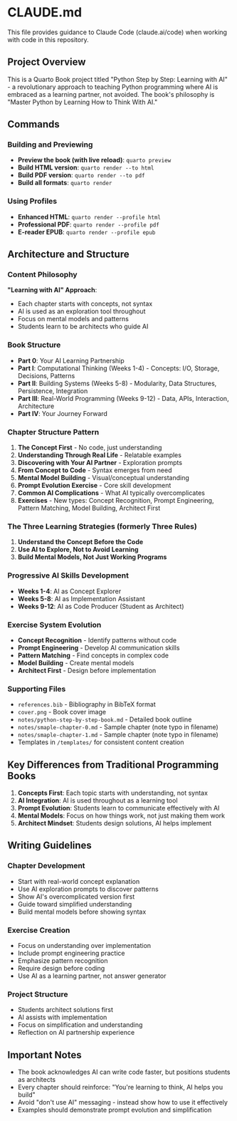 # CLAUDE.md

This file provides guidance to Claude Code (claude.ai/code) when working with code in this repository.

## Project Overview

This is a Quarto Book project titled "Python Step by Step: Learning with AI" - a revolutionary approach to teaching Python programming where AI is embraced as a learning partner, not avoided. The book's philosophy is "Master Python by Learning How to Think With AI."

## Commands

### Building and Previewing
- **Preview the book (with live reload)**: `quarto preview`
- **Build HTML version**: `quarto render --to html`
- **Build PDF version**: `quarto render --to pdf`
- **Build all formats**: `quarto render`

### Using Profiles
- **Enhanced HTML**: `quarto render --profile html`
- **Professional PDF**: `quarto render --profile pdf`
- **E-reader EPUB**: `quarto render --profile epub`

## Architecture and Structure

### Content Philosophy
**"Learning with AI" Approach**: 
- Each chapter starts with concepts, not syntax
- AI is used as an exploration tool throughout
- Focus on mental models and patterns
- Students learn to be architects who guide AI

### Book Structure
- **Part 0**: Your AI Learning Partnership
- **Part I**: Computational Thinking (Weeks 1-4) - Concepts: I/O, Storage, Decisions, Patterns
- **Part II**: Building Systems (Weeks 5-8) - Modularity, Data Structures, Persistence, Integration
- **Part III**: Real-World Programming (Weeks 9-12) - Data, APIs, Interaction, Architecture
- **Part IV**: Your Journey Forward

### Chapter Structure Pattern
1. **The Concept First** - No code, just understanding
2. **Understanding Through Real Life** - Relatable examples
3. **Discovering with Your AI Partner** - Exploration prompts
4. **From Concept to Code** - Syntax emerges from need
5. **Mental Model Building** - Visual/conceptual understanding
6. **Prompt Evolution Exercise** - Core skill development
7. **Common AI Complications** - What AI typically overcomplicates
8. **Exercises** - New types: Concept Recognition, Prompt Engineering, Pattern Matching, Model Building, Architect First

### The Three Learning Strategies (formerly Three Rules)
1. **Understand the Concept Before the Code**
2. **Use AI to Explore, Not to Avoid Learning**
3. **Build Mental Models, Not Just Working Programs**

### Progressive AI Skills Development
- **Weeks 1-4**: AI as Concept Explorer
- **Weeks 5-8**: AI as Implementation Assistant
- **Weeks 9-12**: AI as Code Producer (Student as Architect)

### Exercise System Evolution
- **Concept Recognition** - Identify patterns without code
- **Prompt Engineering** - Develop AI communication skills
- **Pattern Matching** - Find concepts in complex code
- **Model Building** - Create mental models
- **Architect First** - Design before implementation

### Supporting Files
- `references.bib` - Bibliography in BibTeX format
- `cover.png` - Book cover image
- `notes/python-step-by-step-book.md` - Detailed book outline
- `notes/smaple-chapter-0.md` - Sample chapter (note typo in filename)
- `notes/smaple-chapter-1.md` - Sample chapter (note typo in filename)
- Templates in `/templates/` for consistent content creation

## Key Differences from Traditional Programming Books

1. **Concepts First**: Each topic starts with understanding, not syntax
2. **AI Integration**: AI is used throughout as a learning tool
3. **Prompt Evolution**: Students learn to communicate effectively with AI
4. **Mental Models**: Focus on how things work, not just making them work
5. **Architect Mindset**: Students design solutions, AI helps implement

## Writing Guidelines

### Chapter Development
- Start with real-world concept explanation
- Use AI exploration prompts to discover patterns
- Show AI's overcomplicated version first
- Guide toward simplified understanding
- Build mental models before showing syntax

### Exercise Creation
- Focus on understanding over implementation
- Include prompt engineering practice
- Emphasize pattern recognition
- Require design before coding
- Use AI as a learning partner, not answer generator

### Project Structure
- Students architect solutions first
- AI assists with implementation
- Focus on simplification and understanding
- Reflection on AI partnership experience

## Important Notes

- The book acknowledges AI can write code faster, but positions students as architects
- Every chapter should reinforce: "You're learning to think, AI helps you build"
- Avoid "don't use AI" messaging - instead show how to use it effectively
- Examples should demonstrate prompt evolution and simplification